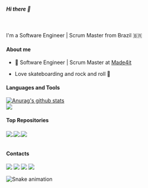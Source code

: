 ##### Hi there 👋

<br />

I'm a Software Engineer | Scrum Master from Brazil 🇧🇷

#### About me

- 💼 Software Engineer | Scrum Master at [Made4it](https://www.made4it.com.br/)

- Love skateboarding and rock and roll 🤘


#### Languages and Tools 
<!--- 
<code><img height="20" src="https://raw.githubusercontent.com/github/explore/80688e429a7d4ef2fca1e82350fe8e3517d3494d/topics/javascript/javascript.png"></code>
<code><img height="20" src="https://raw.githubusercontent.com/github/explore/80688e429a7d4ef2fca1e82350fe8e3517d3494d/topics/typescript/typescript.png"></code>
<code><img height="20" src="https://raw.githubusercontent.com/github/explore/80688e429a7d4ef2fca1e82350fe8e3517d3494d/topics/react/react.png"></code>
<code><img height="20" src="https://raw.githubusercontent.com/github/explore/5c058a388828bb5fde0bcafd4bc867b5bb3f26f3/topics/graphql/graphql.png"></code>
<code><img height="20" src="https://raw.githubusercontent.com/github/explore/80688e429a7d4ef2fca1e82350fe8e3517d3494d/topics/nodejs/nodejs.png"></code>     
--->

<a href="https://github.com/anuraghazra/github-readme-stats"><img align="center" src="https://github-readme-stats.vercel.app/api?username=luizrickfelix&show_icons=true&include_all_commits=true&theme=tokyonight&hide_border=true" alt="Anurag's github stats" />
</a><br />
<a href="https://github.com/anuraghazra/github-readme-stats"><img align="center" src="https://github-readme-stats.vercel.app/api/top-langs/?username=luizrickfelix&layout=compact&theme=tokyonight&hide_border=true" />
</a>


#### Top Repositories

<a href="https://github.com/luizrickfelix/pokeapi">
  <img align="center" src="https://github-readme-stats.vercel.app/api/pin/?username=luizrickfelix&repo=pokeapi&theme=tokyonight" />
</a>
<a href="https://github.com/luizrickfelix/eloquente-javascript">
  <img align="center" src="https://github-readme-stats.vercel.app/api/pin/?username=luizrickfelix&repo=dev-landing-page-master&theme=tokyonight" />
</a>
<a href="https://github.com/luizrickfelix/eloquente-javascript">
  <img align="center" src="https://github-readme-stats.vercel.app/api/pin/?username=luizrickfelix&repo=eloquente-javascript&theme=tokyonight" />
</a>
<!-- <a href="https://github.com/luizrickfelix/eloquente-javascript">
  <img align="center" src="https://github-readme-stats.vercel.app/api/pin/?username=luizrickfelix&repo=nlw3-discovery-happy&theme=tokyonight" />
</a> -->
<br />
<br />

#### Contacts

<div>  
  <a href="https://www.youtube.com/channel/UC8rcXeanRTj2SpEFUUj2o5g" target="_blank"><img src="https://img.shields.io/badge/YouTube-FF0000?style=for-the-badge&logo=youtube&logoColor=white" target="_blank"></a>  
  <a href="https://www.instagram.com/luizrickfelix/" target="_blank"><img src="https://img.shields.io/badge/-Instagram-%23E4405F?style=for-the-badge&logo=instagram&logoColor=white" target="_blank"></a>  
<!-- 	<a href="https://www.twitch.tv/rafaballerinii" target="_blank"><img src="https://img.shields.io/badge/Twitch-9146FF?style=for-the-badge&logo=twitch&logoColor=white" target="_blank"></a> -->  
 <!-- <a href="https://discord.gg/pDbY76q8Qf" target="_blank"><img src="https://img.shields.io/badge/Discord-7289DA?style=for-the-badge&logo=discord&logoColor=white" target="_blank"></a> -->  
  <a href = "mailto:luizrickfelix@gmail.com"><img src="https://img.shields.io/badge/-Gmail-%23333?style=for-the-badge&logo=gmail&logoColor=white" target="_blank"></a>  
  <a href="https://www.linkedin.com/in/luizrickfelix/" target="_blank"><img src="https://img.shields.io/badge/-LinkedIn-%230077B5?style=for-the-badge&logo=linkedin&logoColor=white" target="_blank"></a>
  
  ![Snake animation](https://github.com/luizrickfelix/luizrickfelix/blob/output/github-contribution-grid-snake.svg)
  
</div>
